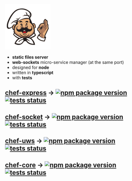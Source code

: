 <img style="max-width: 100%;" src="https://raw.githubusercontent.com/chef-js/express/main/chef.png" width="150" />

- **static files server**
- **web-sockets** micro-service manager (at the same port)
- designed for **node**
- written in **typescript**
- with **tests**

## [chef-express](https://github.com/chef-js/express) &rarr; <a href="https://badge.fury.io/js/chef-express"><img src="https://badge.fury.io/js/chef-express.svg" alt="npm package version" /></a> <a href="https://circleci.com/gh/chef-js/express"><img src="https://circleci.com/gh/chef-js/express.svg?style=shield" alt="tests status" /></a>

## [chef-socket](https://github.com/chef-js/socket) &rarr; <a href="https://badge.fury.io/js/chef-socket"><img src="https://badge.fury.io/js/chef-socket.svg" alt="npm package version" /></a> <a href="https://circleci.com/gh/chef-js/socket"><img src="https://circleci.com/gh/chef-js/socket.svg?style=shield" alt="tests status" /></a>

## [chef-uws](https://github.com/chef-js/uws) &rarr; <a href="https://badge.fury.io/js/chef-uws"><img src="https://badge.fury.io/js/chef-uws.svg" alt="npm package version" /></a> <a href="https://circleci.com/gh/chef-js/uws"><img src="https://circleci.com/gh/chef-js/uws.svg?style=shield" alt="tests status" /></a>

## [chef-core](https://github.com/chef-js/core) &rarr; <a href="https://badge.fury.io/js/chef-core"><img src="https://badge.fury.io/js/chef-core.svg" alt="npm package version" /></a> <a href="https://circleci.com/gh/chef-js/core"><img src="https://circleci.com/gh/chef-js/core.svg?style=shield" alt="tests status" /></a>
